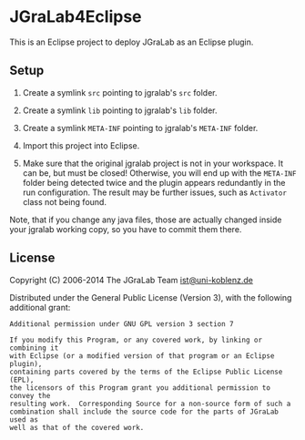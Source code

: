 # JGraLab4Eclipse

This is an Eclipse project to deploy JGraLab as an Eclipse plugin.

## Setup

1. Create a symlink `src` pointing to jgralab's `src` folder.

2. Create a symlink `lib` pointing to jgralab's `lib` folder.

3. Create a symlink `META-INF` pointing to jgralab's `META-INF` folder.

4. Import this project into Eclipse.

5. Make sure that the original jgralab project is not in your workspace.
   It can be, but must be closed! Otherwise, you will end up with the
   `META-INF` folder being detected twice and the plugin appears redundantly
   in the run configuration. The result may be further issues, such as
   `Activator` class not being found.

Note, that if you change any java files, those are actually changed inside your
jgralab working copy, so you have to commit them there.


## License

Copyright (C) 2006-2014 The JGraLab Team <ist@uni-koblenz.de>

Distributed under the General Public License (Version 3), with the following
additional grant:

    Additional permission under GNU GPL version 3 section 7

    If you modify this Program, or any covered work, by linking or combining it
    with Eclipse (or a modified version of that program or an Eclipse plugin),
    containing parts covered by the terms of the Eclipse Public License (EPL),
    the licensors of this Program grant you additional permission to convey the
    resulting work.  Corresponding Source for a non-source form of such a
    combination shall include the source code for the parts of JGraLab used as
    well as that of the covered work.


<!-- Local Variables:        -->
<!-- mode: markdown          -->
<!-- indent-tabs-mode: nil   -->
<!-- End:                    -->
